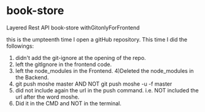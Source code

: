 # book-store
Layered Rest API book-store withGitonlyForFrontend 


this is the umpteenth time I open a gitHub repository.
This time I did the followings:
1) didn't add the git-ignore at the opening of the repo.
2) left the gitIgnore in the frontend code.
3) left the node_modules in the Frontend.
4)Deleted the node_modules in the Backend.
5) git push moshe master    AND NOT git push moshe -u -f master 
6) did not include again the url in the push command. i.e. NOT included the url after the word moshe.
7) Did it in the CMD and NOT in the terminal.
